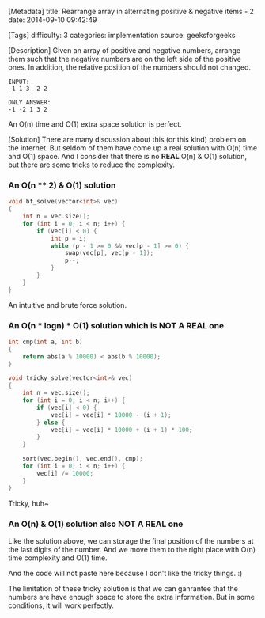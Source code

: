 [Metadata]
title: Rearrange array in alternating positive & negative items - 2
date: 2014-09-10 09:42:49 

[Tags]
difficulty: 3
categories: implementation
source: geeksforgeeks

[Description]
Given an array of positive and negative numbers, arrange them such that the negative numbers are on the left side of the positive ones. In addition, the relative position of the numbers should not changed.

```
INPUT: 
-1 1 3 -2 2

ONLY ANSWER:
-1 -2 1 3 2
```

An O(n) time and O(1) extra space solution is perfect.

[Solution]
There are many discussion about this (or this kind) problem on the internet. But seldom of them have come up a real solution with O(n) time and O(1) space. And I consider that there is no **REAL** O(n) & O(1) solution, but there are some tricks to reduce the complexity.

### An O(n ** 2) & O(1) solution

```cpp
void bf_solve(vector<int>& vec)
{
    int n = vec.size();
    for (int i = 0; i < n; i++) {
        if (vec[i] < 0) {
            int p = i;
            while (p - 1 >= 0 && vec[p - 1] >= 0) {
                swap(vec[p], vec[p - 1]);
                p--;
            }
        }
    }
}
```

An intuitive and brute force solution.

### An O(n * logn) * O(1) solution which is NOT A REAL one

```cpp
int cmp(int a, int b)
{
    return abs(a % 10000) < abs(b % 10000);
}

void tricky_solve(vector<int>& vec)
{
    int n = vec.size();
    for (int i = 0; i < n; i++) {
        if (vec[i] < 0) {
            vec[i] = vec[i] * 10000 - (i + 1);
        } else {
            vec[i] = vec[i] * 10000 + (i + 1) * 100;
        }
    }

    sort(vec.begin(), vec.end(), cmp);
    for (int i = 0; i < n; i++) {
        vec[i] /= 10000;
    }
}
```

Tricky, huh~

### An O(n) & O(1) solution also NOT A REAL one

Like the solution above, we can storage the final position of the numbers at the last digits of the number. And we move them to the right place with O(n) time complexity and O(1) time.

And the code will not paste here because I don't like the tricky things. :)

The limitation of these tricky solution is that we can ganrantee that the numbers are have enough space to store the extra information. But in some conditions, it will work perfectly.
